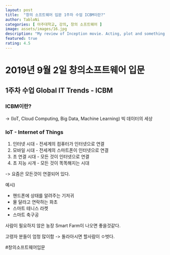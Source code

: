 ```yaml
---
layout: post
title:  "창의 소프트웨어 입문 1주차 수업 ICBM이란?"
author: TabloNi
categories: [ 아주대학교, 강의, 창의 소프트웨어 ]
image: assets/images/16.jpg
description: "My review of Inception movie. Acting, plot and something else in this short description."
featured: true
rating: 4.5
---
```


<!-- 
---
layout: post
title:  "Inception Movie"
author: john
categories: [ Jekyll, tutorial ]
tags: [red, yellow]
image: assets/images/11.jpg
description: "My review of Inception movie. Acting, plot and something else in this short description."
featured: true
hidden: true
rating: 4.5
 -->
 
# 2019년 9월 2일 창의소프트웨어 입문
## 1주차 수업 Global IT Trends - ICBM

### ICBM이란?

-> (IoT, Cloud Computing, Big Data, Machine Learning)
빅 데이터의 세상

### IoT - Internet of Things

1. 인터넷 시대 - 전세계의 컴퓨터가 인터넷으로 연결
2. 모바일 시대 - 전세계의 스마트폰이 인터넷으로 연결
3. 초 연결 시대 - 모든 것이 인터넷으로 연결
4. 초 지능 시개 - 모든 것이 똑똑해지는 시대

-> 요즘은 모든것이 연결되어 있다.

예시)
* 핸드폰에 상태를 알려주는 기저귀
* 물 달라고 연락하는 화초
* 스마트 테니스 라켓
* 스마트 축구공

사람이 필요하지 않은 농장 Smart Farm이 나오면 좋을것같다.

고령자 분들이 엄청 많이함 -> 돌라아시면 할사람이 ㅇ벗다.


#창의소프트웨어입문